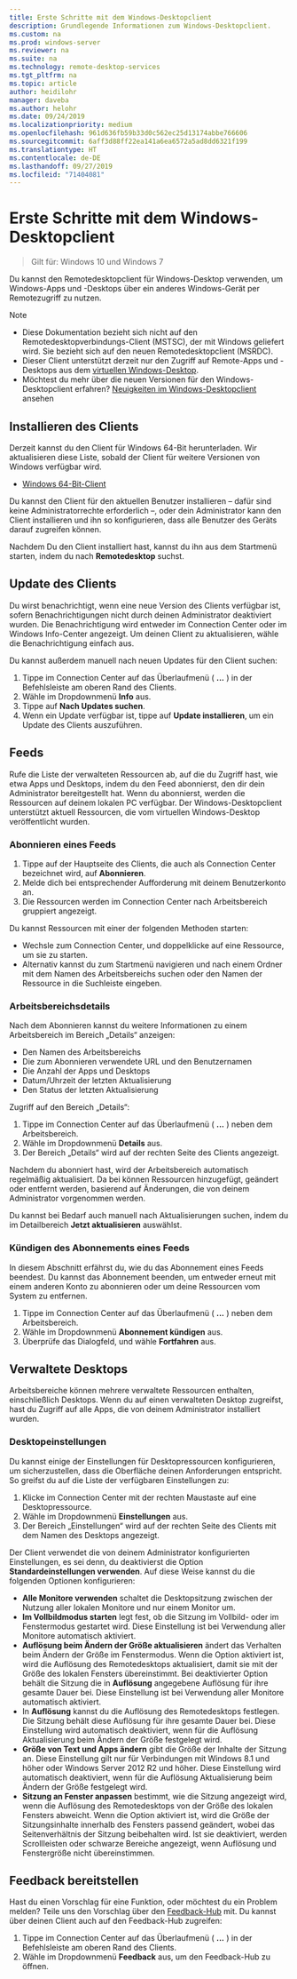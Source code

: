 ```yaml
---
title: Erste Schritte mit dem Windows-Desktopclient
description: Grundlegende Informationen zum Windows-Desktopclient.
ms.custom: na
ms.prod: windows-server
ms.reviewer: na
ms.suite: na
ms.technology: remote-desktop-services
ms.tgt_pltfrm: na
ms.topic: article
author: heidilohr
manager: daveba
ms.author: helohr
ms.date: 09/24/2019
ms.localizationpriority: medium
ms.openlocfilehash: 961d636fb59b33d0c562ec25d13174abbe766606
ms.sourcegitcommit: 6aff3d88ff22ea141a6ea6572a5ad8dd6321f199
ms.translationtype: HT
ms.contentlocale: de-DE
ms.lasthandoff: 09/27/2019
ms.locfileid: "71404081"
---
```

# <a name="get-started-with-the-windows-desktop-client"></a>Erste Schritte mit dem Windows-Desktopclient

>Gilt für: Windows 10 und Windows 7

Du kannst den Remotedesktopclient für Windows-Desktop verwenden, um Windows-Apps und -Desktops über ein anderes Windows-Gerät per Remotezugriff zu nutzen.

> [!NOTE]
> - Diese Dokumentation bezieht sich nicht auf den Remotedesktopverbindungs-Client (MSTSC), der mit Windows geliefert wird. Sie bezieht sich auf den neuen Remotedesktopclient (MSRDC).
> - Dieser Client unterstützt derzeit nur den Zugriff auf Remote-Apps und -Desktops aus dem [virtuellen Windows-Desktop](https://aka.ms/wvd).
> - Möchtest du mehr über die neuen Versionen für den Windows-Desktopclient erfahren? [Neuigkeiten im Windows-Desktopclient](windowsdesktop-whatsnew.md) ansehen

## <a name="install-the-client"></a>Installieren des Clients

Derzeit kannst du den Client für Windows 64-Bit herunterladen. Wir aktualisieren diese Liste, sobald der Client für weitere Versionen von Windows verfügbar wird.

- [Windows 64-Bit-Client](https://go.microsoft.com/fwlink/?linkid=2068602)

Du kannst den Client für den aktuellen Benutzer installieren – dafür sind keine Administratorrechte erforderlich –, oder dein Administrator kann den Client installieren und ihn so konfigurieren, dass alle Benutzer des Geräts darauf zugreifen können.

Nachdem Du den Client installiert hast, kannst du ihn aus dem Startmenü starten, indem du nach **Remotedesktop** suchst.

## <a name="update-the-client"></a>Update des Clients

Du wirst benachrichtigt, wenn eine neue Version des Clients verfügbar ist, sofern Benachrichtigungen nicht durch deinen Administrator deaktiviert wurden. Die Benachrichtigung wird entweder im Connection Center oder im Windows Info-Center angezeigt. Um deinen Client zu aktualisieren, wähle die Benachrichtigung einfach aus.

Du kannst außerdem manuell nach neuen Updates für den Client suchen:

1. Tippe im Connection Center auf das Überlaufmenü ( **...** ) in der Befehlsleiste am oberen Rand des Clients.
2. Wähle im Dropdownmenü **Info** aus.
3. Tippe auf **Nach Updates suchen**.
4. Wenn ein Update verfügbar ist, tippe auf **Update installieren**, um ein Update des Clients auszuführen.

## <a name="feeds"></a>Feeds

Rufe die Liste der verwalteten Ressourcen ab, auf die du Zugriff hast, wie etwa Apps und Desktops, indem du den Feed abonnierst, den dir dein Administrator bereitgestellt hat. Wenn du abonnierst, werden die Ressourcen auf deinem lokalen PC verfügbar. Der Windows-Desktopclient unterstützt aktuell Ressourcen, die vom virtuellen Windows-Desktop veröffentlicht wurden.

### <a name="subscribe-to-a-feed"></a>Abonnieren eines Feeds

1. Tippe auf der Hauptseite des Clients, die auch als Connection Center bezeichnet wird, auf **Abonnieren**.
2. Melde dich bei entsprechender Aufforderung mit deinem Benutzerkonto an.
3. Die Ressourcen werden im Connection Center nach Arbeitsbereich gruppiert angezeigt.

Du kannst Ressourcen mit einer der folgenden Methoden starten:

- Wechsle zum Connection Center, und doppelklicke auf eine Ressource, um sie zu starten.
- Alternativ kannst du zum Startmenü navigieren und nach einem Ordner mit dem Namen des Arbeitsbereichs suchen oder den Namen der Ressource in die Suchleiste eingeben.

### <a name="workspace-details"></a>Arbeitsbereichsdetails

Nach dem Abonnieren kannst du weitere Informationen zu einem Arbeitsbereich im Bereich „Details“ anzeigen:

- Den Namen des Arbeitsbereichs
- Die zum Abonnieren verwendete URL und den Benutzernamen
- Die Anzahl der Apps und Desktops
- Datum/Uhrzeit der letzten Aktualisierung
- Den Status der letzten Aktualisierung

Zugriff auf den Bereich „Details“:

1. Tippe im Connection Center auf das Überlaufmenü ( **...** ) neben dem Arbeitsbereich.
2. Wähle im Dropdownmenü **Details** aus.
3. Der Bereich „Details“ wird auf der rechten Seite des Clients angezeigt.

Nachdem du abonniert hast, wird der Arbeitsbereich automatisch regelmäßig aktualisiert. Da bei können Ressourcen hinzugefügt, geändert oder entfernt werden, basierend auf Änderungen, die von deinem Administrator vorgenommen werden.

Du kannst bei Bedarf auch manuell nach Aktualisierungen suchen, indem du im Detailbereich **Jetzt aktualisieren** auswählst.

### <a name="unsubscribe-from-a-feed"></a>Kündigen des Abonnements eines Feeds

In diesem Abschnitt erfährst du, wie du das Abonnement eines Feeds beendest. Du kannst das Abonnement beenden, um entweder erneut mit einem anderen Konto zu abonnieren oder um deine Ressourcen vom System zu entfernen.

1. Tippe im Connection Center auf das Überlaufmenü ( **...** ) neben dem Arbeitsbereich.
2. Wähle im Dropdownmenü **Abonnement kündigen** aus.
3. Überprüfe das Dialogfeld, und wähle **Fortfahren** aus.

## <a name="managed-desktops"></a>Verwaltete Desktops

Arbeitsbereiche können mehrere verwaltete Ressourcen enthalten, einschließlich Desktops. Wenn du auf einen verwalteten Desktop zugreifst, hast du Zugriff auf alle Apps, die von deinem Administrator installiert wurden.

### <a name="desktop-settings"></a>Desktopeinstellungen

Du kannst einige der Einstellungen für Desktopressourcen konfigurieren, um sicherzustellen, dass die Oberfläche deinen Anforderungen entspricht. So greifst du auf die Liste der verfügbaren Einstellungen zu:

1. Klicke im Connection Center mit der rechten Maustaste auf eine Desktopressource.
2. Wähle im Dropdownmenü **Einstellungen** aus.
3. Der Bereich „Einstellungen“ wird auf der rechten Seite des Clients mit dem Namen des Desktops angezeigt.

Der Client verwendet die von deinem Administrator konfigurierten Einstellungen, es sei denn, du deaktivierst die Option **Standardeinstellungen verwenden**. Auf diese Weise kannst du die folgenden Optionen konfigurieren:

- **Alle Monitore verwenden** schaltet die Desktopsitzung zwischen der Nutzung aller lokalen Monitore und nur einem Monitor um.
- **Im Vollbildmodus starten** legt fest, ob die Sitzung im Vollbild- oder im Fenstermodus gestartet wird. Diese Einstellung ist bei Verwendung aller Monitore automatisch aktiviert.
- **Auflösung beim Ändern der Größe aktualisieren** ändert das Verhalten beim Ändern der Größe im Fenstermodus. Wenn die Option aktiviert ist, wird die Auflösung des Remotedesktops aktualisiert, damit sie mit der Größe des lokalen Fensters übereinstimmt. Bei deaktivierter Option behält die Sitzung die in **Auflösung** angegebene Auflösung für ihre gesamte Dauer bei. Diese Einstellung ist bei Verwendung aller Monitore automatisch aktiviert.
- In **Auflösung** kannst du die Auflösung des Remotedesktops festlegen. Die Sitzung behält diese Auflösung für ihre gesamte Dauer bei. Diese Einstellung wird automatisch deaktiviert, wenn für die Auflösung Aktualisierung beim Ändern der Größe festgelegt wird.
- **Größe von Text und Apps ändern** gibt die Größe der Inhalte der Sitzung an. Diese Einstellung gilt nur für Verbindungen mit Windows 8.1 und höher oder Windows Server 2012 R2 und höher. Diese Einstellung wird automatisch deaktiviert, wenn für die Auflösung Aktualisierung beim Ändern der Größe festgelegt wird.
- **Sitzung an Fenster anpassen** bestimmt, wie die Sitzung angezeigt wird, wenn die Auflösung des Remotedesktops von der Größe des lokalen Fensters abweicht. Wenn die Option aktiviert ist, wird die Größe der Sitzungsinhalte innerhalb des Fensters passend geändert, wobei das Seitenverhältnis der Sitzung beibehalten wird. Ist sie deaktiviert, werden Scrollleisten oder schwarze Bereiche angezeigt, wenn Auflösung und Fenstergröße nicht übereinstimmen.

## <a name="provide-feedback"></a>Feedback bereitstellen

Hast du einen Vorschlag für eine Funktion, oder möchtest du ein Problem melden? Teile uns den Vorschlag über den [Feedback-Hub](feedback-hub://?tabid=2&contextid=883) mit. Du kannst über deinen Client auch auf den Feedback-Hub zugreifen:

1. Tippe im Connection Center auf das Überlaufmenü ( **...** ) in der Befehlsleiste am oberen Rand des Clients.
2. Wähle im Dropdownmenü **Feedback** aus, um den Feedback-Hub zu öffnen.
